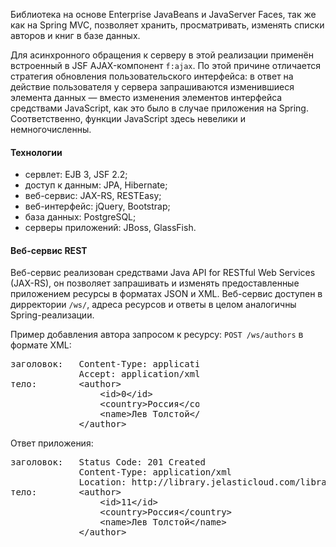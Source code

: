 <p>Библиотека на основе Enterprise JavaBeans и JavaServer Faces,
    так же как на Spring MVC, позволяет хранить, просматривать,
    изменять списки авторов и книг в базе данных.</p>
<p>Для асинхронного обращения к серверу в этой реализации применён встроенный в JSF
    AJAX-компонент <code>f:ajax</code>. По этой причине отличается стратегия обновления
    пользовательского интерфейса: в ответ на действие пользователя у сервера
    запрашиваются изменившиеся элемента данных — вместо изменения элементов интерфейса
    средствами JavaScript, как это было в случае приложения на Spring. Соответственно,
    функции JavaScript здесь невелики и немногочисленны.</p>

<h4 class="modal-title">Технологии</h4>

<ul class="discharged">
    <li>сервлет: EJB 3, JSF 2.2;</li>
    <li>доступ к данным: JPA, Hibernate;</li>
    <li>веб-сервис: JAX-RS, RESTEasy;</li>
    <li>веб-интерфейс: jQuery, Bootstrap;</li>
    <li>база данных: PostgreSQL;</li>
    <li>серверы приложений: JBoss, GlassFish.</li>
</ul>

<h4 class="modal-title">Веб-сервис REST</h4>

<p>Веб-сервис реализован средствами Java API for RESTful Web Services (JAX-RS),
    он позволяет запрашивать и изменять предоставленные приложением ресурсы
    в форматах JSON и XML. Веб-сервис доступен в дирректории <code>/ws/</code>,
    адреса ресурсов и ответы в целом аналогичны Spring-реализации.</p>
<p>Пример добавления автора запросом к ресурсу: <code>POST /ws/authors</code> в формате XML:</p>
<pre style="width: 60%;">заголовок:   Content-Type: application/xml<br/>             Accept: application/xml<br/>тело:        &lt;author&gt;<br/>                 &lt;id&gt;0&lt;/id&gt;<br/>                 &lt;country&gt;Россия&lt;/country&gt;<br/>                 &lt;name&gt;Лев Толстой&lt;/name&gt;<br/>             &lt;/author&gt;</pre>
<p>Ответ приложения:</p>
<pre style="width: 100%;">заголовок:   Status Code: 201 Created<br/>             Content-Type: application/xml<br/>             Location: http://library.jelasticloud.com/library/ws/authors/11<br/>тело:        &lt;author&gt;<br/>                 &lt;id&gt;11&lt;/id&gt;<br/>                 &lt;country&gt;Россия&lt;/country&gt;<br/>                 &lt;name&gt;Лев Толстой&lt;/name&gt;<br/>             &lt;/author&gt;</pre>
